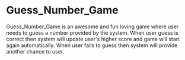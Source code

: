 # Guess_Number_Game
Guess_Number_Game is an awesome and fun loving game where user needs to guess a number provided by the system.
When user guess is correct then system will update user's higher score and game will start again automatically.
When user fails to guess then system will provide another chance to user.
